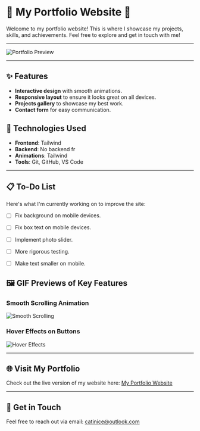 # 🌟 My Portfolio Website 🌟

Welcome to my portfolio website! This is where I showcase my projects, skills, and achievements. Feel free to explore and get in touch with me!

---

![Portfolio Preview](https://media.giphy.com/media/dzaUX7CAG0Ihi/giphy.gif)

---

## ✨ Features
- **Interactive design** with smooth animations.
- **Responsive layout** to ensure it looks great on all devices.
- **Projects gallery** to showcase my best work.
- **Contact form** for easy communication.

## 🚀 Technologies Used
- **Frontend**: Tailwind
- **Backend**: No backend fr
- **Animations**: Tailwind
- **Tools**: Git, GitHub, VS Code

---

## 📋 To-Do List

Here's what I'm currently working on to improve the site:

- [ ] Fix background on mobile devices.
- [ ] Fix box text on mobile devices.
- [ ] Implement photo slider.
- [ ] More rigorous testing.
- [ ] Make text smaller on mobile.


## 🖼️ GIF Previews of Key Features

### **Smooth Scrolling Animation**
![Smooth Scrolling](https://media.giphy.com/media/l0HUpt2s9Pclgt9Vm/giphy.gif)

### **Hover Effects on Buttons**
![Hover Effects](https://media.giphy.com/media/26n6WywJyh39n1pBu/giphy.gif)

---

## 🌐 Visit My Portfolio

Check out the live version of my website here: [My Portfolio Website](https://lqsky7.github.io)

---

## 💬 Get in Touch

Feel free to reach out via email: [catinice@outlook.com](mailto:catinice@outlook.com)
